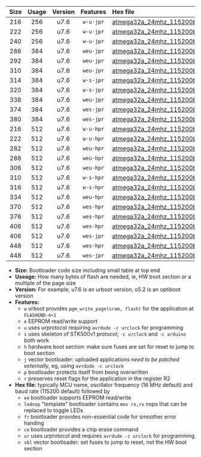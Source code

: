 |Size|Usage|Version|Features|Hex file|
|:-:|:-:|:-:|:-:|:--|
|216|256|u7.6|`w-u-jpr`|[atmega32a_24mhz_115200bps_ur_vbl.hex](https://raw.githubusercontent.com/stefanrueger/urboot/main/atmega32a_24mhz_115200bps_ur_vbl.hex)|
|222|256|u7.6|`w-u-jpr`|[atmega32a_24mhz_115200bps_lednop_ur_vbl.hex](https://raw.githubusercontent.com/stefanrueger/urboot/main/atmega32a_24mhz_115200bps_lednop_ur_vbl.hex)|
|240|256|u7.6|`w-u-jpr`|[atmega32a_24mhz_115200bps_lednop_fr_ur_vbl.hex](https://raw.githubusercontent.com/stefanrueger/urboot/main/atmega32a_24mhz_115200bps_lednop_fr_ur_vbl.hex)|
|286|384|u7.6|`weu-jpr`|[atmega32a_24mhz_115200bps_ee_ur_vbl.hex](https://raw.githubusercontent.com/stefanrueger/urboot/main/atmega32a_24mhz_115200bps_ee_ur_vbl.hex)|
|292|384|u7.6|`weu-jpr`|[atmega32a_24mhz_115200bps_ee_lednop_ur_vbl.hex](https://raw.githubusercontent.com/stefanrueger/urboot/main/atmega32a_24mhz_115200bps_ee_lednop_ur_vbl.hex)|
|310|384|u7.6|`weu-jpr`|[atmega32a_24mhz_115200bps_ee_lednop_fr_ur_vbl.hex](https://raw.githubusercontent.com/stefanrueger/urboot/main/atmega32a_24mhz_115200bps_ee_lednop_fr_ur_vbl.hex)|
|314|384|u7.6|`w-s-jpr`|[atmega32a_24mhz_115200bps_vbl.hex](https://raw.githubusercontent.com/stefanrueger/urboot/main/atmega32a_24mhz_115200bps_vbl.hex)|
|320|384|u7.6|`w-s-jpr`|[atmega32a_24mhz_115200bps_lednop_vbl.hex](https://raw.githubusercontent.com/stefanrueger/urboot/main/atmega32a_24mhz_115200bps_lednop_vbl.hex)|
|338|384|u7.6|`weu-jpr`|[atmega32a_24mhz_115200bps_ee_lednop_fr_ce_ur_vbl.hex](https://raw.githubusercontent.com/stefanrueger/urboot/main/atmega32a_24mhz_115200bps_ee_lednop_fr_ce_ur_vbl.hex)|
|374|384|u7.6|`wes-jpr`|[atmega32a_24mhz_115200bps_ee_vbl.hex](https://raw.githubusercontent.com/stefanrueger/urboot/main/atmega32a_24mhz_115200bps_ee_vbl.hex)|
|380|384|u7.6|`wes-jpr`|[atmega32a_24mhz_115200bps_ee_lednop_vbl.hex](https://raw.githubusercontent.com/stefanrueger/urboot/main/atmega32a_24mhz_115200bps_ee_lednop_vbl.hex)|
|216|512|u7.6|`w-u-hpr`|[atmega32a_24mhz_115200bps_ur.hex](https://raw.githubusercontent.com/stefanrueger/urboot/main/atmega32a_24mhz_115200bps_ur.hex)|
|222|512|u7.6|`w-u-hpr`|[atmega32a_24mhz_115200bps_lednop_ur.hex](https://raw.githubusercontent.com/stefanrueger/urboot/main/atmega32a_24mhz_115200bps_lednop_ur.hex)|
|282|512|u7.6|`weu-hpr`|[atmega32a_24mhz_115200bps_ee_ur.hex](https://raw.githubusercontent.com/stefanrueger/urboot/main/atmega32a_24mhz_115200bps_ee_ur.hex)|
|288|512|u7.6|`weu-hpr`|[atmega32a_24mhz_115200bps_ee_lednop_ur.hex](https://raw.githubusercontent.com/stefanrueger/urboot/main/atmega32a_24mhz_115200bps_ee_lednop_ur.hex)|
|306|512|u7.6|`weu-hpr`|[atmega32a_24mhz_115200bps_ee_lednop_fr_ur.hex](https://raw.githubusercontent.com/stefanrueger/urboot/main/atmega32a_24mhz_115200bps_ee_lednop_fr_ur.hex)|
|310|512|u7.6|`w-s-hpr`|[atmega32a_24mhz_115200bps.hex](https://raw.githubusercontent.com/stefanrueger/urboot/main/atmega32a_24mhz_115200bps.hex)|
|316|512|u7.6|`w-s-hpr`|[atmega32a_24mhz_115200bps_lednop.hex](https://raw.githubusercontent.com/stefanrueger/urboot/main/atmega32a_24mhz_115200bps_lednop.hex)|
|334|512|u7.6|`weu-hpr`|[atmega32a_24mhz_115200bps_ee_lednop_fr_ce_ur.hex](https://raw.githubusercontent.com/stefanrueger/urboot/main/atmega32a_24mhz_115200bps_ee_lednop_fr_ce_ur.hex)|
|370|512|u7.6|`wes-hpr`|[atmega32a_24mhz_115200bps_ee.hex](https://raw.githubusercontent.com/stefanrueger/urboot/main/atmega32a_24mhz_115200bps_ee.hex)|
|376|512|u7.6|`wes-hpr`|[atmega32a_24mhz_115200bps_ee_lednop.hex](https://raw.githubusercontent.com/stefanrueger/urboot/main/atmega32a_24mhz_115200bps_ee_lednop.hex)|
|406|512|u7.6|`wes-hpr`|[atmega32a_24mhz_115200bps_ee_lednop_fr.hex](https://raw.githubusercontent.com/stefanrueger/urboot/main/atmega32a_24mhz_115200bps_ee_lednop_fr.hex)|
|406|512|u7.6|`wes-jpr`|[atmega32a_24mhz_115200bps_ee_lednop_fr_vbl.hex](https://raw.githubusercontent.com/stefanrueger/urboot/main/atmega32a_24mhz_115200bps_ee_lednop_fr_vbl.hex)|
|448|512|u7.6|`wes-hpr`|[atmega32a_24mhz_115200bps_ee_lednop_fr_ce.hex](https://raw.githubusercontent.com/stefanrueger/urboot/main/atmega32a_24mhz_115200bps_ee_lednop_fr_ce.hex)|
|448|512|u7.6|`wes-jpr`|[atmega32a_24mhz_115200bps_ee_lednop_fr_ce_vbl.hex](https://raw.githubusercontent.com/stefanrueger/urboot/main/atmega32a_24mhz_115200bps_ee_lednop_fr_ce_vbl.hex)|

- **Size:** Bootloader code size including small table at top end
- **Useage:** How many bytes of flash are needed, ie, HW boot section or a multiple of the page size
- **Version:** For example, u7.6 is an urboot version, o5.2 is an optiboot version
- **Features:**
  + `w` urboot provides `pgm_write_page(sram, flash)` for the application at `FLASHEND-4+1`
  + `e` EEPROM read/write support
  + `u` uses urprotocol requiring `avrdude -c urclock` for programming
  + `s` uses skeleton of STK500v1 protocol; `-c urclock` and `-c arduino` both work
  + `h` hardware boot section: make sure fuses are set for reset to jump to boot section
  + `j` vector bootloader: uploaded applications *need to be patched externally*, eg, using `avrdude -c urclock`
  + `p` bootloader protects itself from being overwritten
  + `r` preserves reset flags for the application in the register R2
- **Hex file:** typically MCU name, oscillator frequency (16 MHz default) and baud rate (115200 default) followed by
  + `ee` bootloader supports EEPROM read/write
  + `lednop` "template" bootloader contains `mov rx,rx` nops that can be replaced to toggle LEDs
  + `fr` bootloader provides non-essential code for smoother error handing
  + `ce` bootloader provides a chip erase command
  + `ur` uses urprotocol and requires `avrdude -c urclock` for programming
  + `vbl` vector bootloader: set fuses to jump to reset, not the HW boot section
